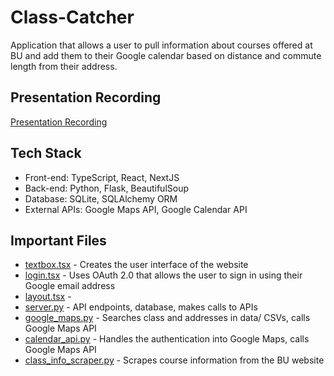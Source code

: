 # Class-Catcher
Application that allows a user to pull information about courses offered at BU and add them to their Google calendar based on distance and commute length from their address.
## Presentation Recording
[Presentation Recording](https://youtube.com)

## Tech Stack
- Front-end: TypeScript, React, NextJS
- Back-end: Python, Flask, BeautifulSoup
- Database: SQLite, SQLAlchemy ORM
- External APIs: Google Maps API, Google Calendar API


## Important Files
- [textbox.tsx](class-catcher-frontend/src/app/textbox.tsx) - Creates the user interface of the website
- [login.tsx](class-catcher-frontend/src/app/login.tsx) - Uses OAuth 2.0 that allows the user to sign in using their Google email address
- [layout.tsx](class-catcher-frontend/src/app/layout.tsx) - 
- [server.py](class-catcher-backend/server.py) - API endpoints, database, makes calls to APIs
- [google_maps.py](class-catcher-backend/google_maps.py) - Searches class and addresses in data/ CSVs, calls Google Maps API
- [calendar_api.py](class-catcher-backend/calendar_api.py) - Handles the authentication into Google Maps, calls Google Maps API
- [class_info_scraper.py](class-catcher-backend/class_info_scraper.py) - Scrapes course information from the BU website
